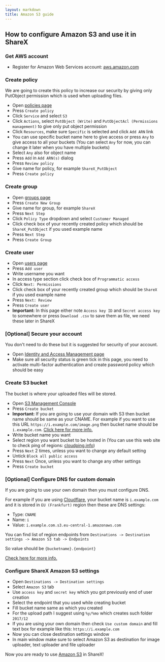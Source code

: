 ```yaml
---
layout: markdown
title: Amazon S3 guide
---
```


## How to configure Amazon S3 and use it in ShareX

### Get AWS account

* Register for Amazon Web Services account: [aws.amazon.com](https://aws.amazon.com)

### Create policy

We are going to create this policy to increase our security by giving only PutObject permission which is used when uploading files.

* Open [policies page](https://console.aws.amazon.com/iam/home#/policies)
* Press `Create policy`
* Click `Service` and select `S3`
* Click `Actions`, select `PutObject (Write)` and `PutObjectAcl (Permissions management)` to give only put object permission
* Click `Resources`, make sure `Specific` is selected and click `Add ARN` link
* You can use specific bucket name here to give access or press `Any` to give access to all your buckets (You can select `Any` for now, you can change it later when you have multiple buckets)
* Select `Any` also for object name
* Press `Add` in `Add ARN(s)` dialog
* Press `Review policy`
* Give name for policy, for example `ShareX_PutObject`
* Press `Create policy`

### Create group

* Open [groups page](https://console.aws.amazon.com/iam/home#/groups)
* Press `Create New Group`
* Give name for group, for example `ShareX`
* Press `Next Step`
* Click `Policy Type` dropdown and select `Customer Managed`
* Click check box of your recently created policy which should be `ShareX_PutObject` if you used example name
* Press `Next Step`
* Press `Create Group`

### Create user

* Open [users page](https://console.aws.amazon.com/iam/home#/users)
* Press `Add user`
* Write username you want
* In access type section click check box of `Programmatic access`
* Click `Next: Permissions`
* Click check box of your recently created group which should be `ShareX` if you used example name
* Press `Next: Review`
* Press `Create user`
* **Important:** In this page either note `Access key ID` and `Secret access key` to somewhere or press `Download .csv` to save them as file, we need these later in ShareX

### [Optional] Secure your account

You don't need to do these but it is suggested for security of your account.

* Open [Identity and Access Management page](https://console.aws.amazon.com/iam/home)
* Make sure all security status is green tick in this page, you need to activate multi-factor authentication and create password policy which should be easy

### Create S3 bucket

The bucket is where your uploaded files will be stored.

* Open [S3 Management Console](https://s3.console.aws.amazon.com/s3/home)
* Press `Create bucket`
* **Important:** If you are going to use your domain with S3 then bucket name should be same as your CNAME. For example if you want to use this URL `https://i.example.com/image.png` then bucket name should be `i.example.com`. [Click here for more info.](http://docs.aws.amazon.com/AmazonS3/latest/dev/VirtualHosting.html#VirtualHostingCustomURLs)
* Write bucket name you want
* Select region you want bucket to be hosted in (You can use this web site to check ping of regions: [cloudping.info](http://www.cloudping.info))
* Press `Next` 2 times, unless you want to change any default setting
* Untick `Block all public access`
* Press `Next` Once, unless you want to change any other settings
* Press `Create bucket`

### [Optional] Configure DNS for custom domain

If you are going to use your own domain then you must configure DNS.

For example if you are using [Cloudflare](https://www.cloudflare.com/), your bucket name is `i.example.com` and it is stored in `EU (Frankfurt)` region then these are DNS settings:

* Type: `CNAME`
* Name: `i`
* Value: `i.example.com.s3.eu-central-1.amazonaws.com`

You can find list of region endpoints from `Destinations -> Destination settings -> Amazon S3 tab -> Endpoints`

So value should be `{bucketname}.{endpoint}`

[Check here for more info.](http://docs.aws.amazon.com/AmazonS3/latest/dev/VirtualHosting.html#VirtualHostingCustomURLs)

### Configure ShareX Amazon S3 settings

* Open `Destinations -> Destination settings`
* Select `Amazon S3` tab
* Use `access key` and `secret key` which you got previously end of user creation
* Select the endpoint that you used while creating bucket
* Fill bucket name same as which you created
* For the upload path I suggest using `%y/%mo` which creates such folder `2017/12`
* If you are using your own domain then check `Use custom domain` and fill text box for example like this: `https://i.example.com`
* Now you can close destination settings window
* In main window make sure to select Amazon S3 as destination for image uploader, text uploader and file uploader

Now you are ready to use [Amazon S3](https://aws.amazon.com/s3/) in ShareX!
